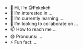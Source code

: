 - 👋 Hi, I’m @Pekekeh
- 👀 I’m interested in ...
- 🌱 I’m currently learning ...
- 💞️ I’m looking to collaborate on ...
- 📫 How to reach me ...
- 😄 Pronouns: ...
- ⚡ Fun fact: ...

<!---
Pekekeh/Pekekeh is a ✨ special ✨ repository because its `README.md` (this file) appears on your GitHub profile.
You can click the Preview link to take a look at your changes.
--->
